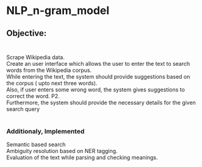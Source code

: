 # NLP_n-gram_model
## Objective:<br><br>
Scrape Wikipedia data. <br>
Create an user interface which allows the user to enter the text to search words from the Wikipedia corpus.<br>
While entering the text, the system should provide suggestions based on the corpus ( upto next three words).
<br>Also, if user enters some wrong word, the system gives suggestions to correct the word. P2.
<br>Furthermore, the system should provide the necessary details for the given search query
<br><br>
### Additionaly, Implemented<br>
Semantic based search<br>
Ambiguity resolution based on NER tagging.<br>
Evaluation of the text while parsing and checking meanings.
